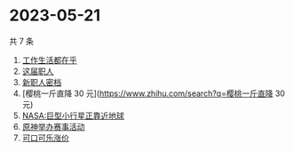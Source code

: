 # 2023-05-21

共 7 条

<!-- BEGIN -->
<!-- 最后更新时间 Sun May 21 2023 21:08:51 GMT+0800 (China Standard Time) -->

1. [工作生活都在乎](https://www.zhihu.com/search?q=工作生活都在乎)
1. [这届职人](https://www.zhihu.com/search?q=这届职人)
1. [新职人密档](https://www.zhihu.com/search?q=新职人密档)
1. [樱桃一斤直降 30 元](https://www.zhihu.com/search?q=樱桃一斤直降 30 元)
1. [NASA:巨型小行星正靠近地球](https://www.zhihu.com/search?q=NASA:巨型小行星正靠近地球)
1. [原神举办赛事活动](https://www.zhihu.com/search?q=原神举办赛事活动)
1. [可口可乐涨价](https://www.zhihu.com/search?q=可口可乐涨价)

<!-- END -->
